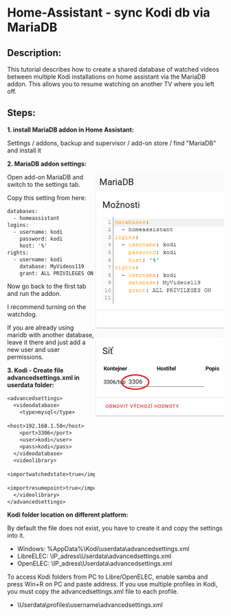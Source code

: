 # Home-Assistant - sync Kodi db via MariaDB

## Description:

This tutorial describes how to create a shared database of watched videos between multiple Kodi installations on home assistant via the MariaDB addon.
This allows you to resume watching on another TV where you left off.

## Steps:

**1. install MariaDB addon in Home Assistant:**

Settings / addons, backup and supervisor / add-on store / find "MariaDB" and install it

**2. MariaDB addon settings:**

<img align="right" src="https://github.com/peca2345/Home-Assistant---sync-Kodi-db-via-mariadb/blob/main/IMG/mariadb_settings.png?raw=true">

Open add-on MariaDB and switch to the settings tab.

Copy this setting from here:


```
databases:
  - homeassistant
logins:
  - username: kodi
    password: kodi
    host: '%'
rights:
  - username: kodi
    database: MyVideos119
    grant: ALL PRIVILEGES ON
```

Now go back to the first tab and run the addon.

I recommend turning on the watchdog.

If you are already using maridb with another database, leave it there and just add a new user and user permissions.

**3. Kodi - Create file advancedsettings.xml in userdata folder:**

```
<advancedsettings>
  <videodatabase>
    <type>mysql</type>
    <host>192.168.1.50</host>
    <port>3306</port>
    <user>kodi</user>
    <pass>kodi</pass>
  </videodatabase> 
  <videolibrary>
    <importwatchedstate>true</importwatchedstate>
    <importresumepoint>true</importresumepoint>
  </videolibrary>
</advancedsettings>
```

**Kodi folder location on different platform:**

By default the file does not exist, you have to create it and copy the settings into it.

- Windows: %AppData%\Kodi\userdata\advancedsettings.xml
- LibreELEC: \\IP_adress\Userdata\advancedsettings.xml
- OpenELEC: \\IP_adress\\Userdata\advancedsettings.xml

To access Kodi folders from PC to Libre/OpenELEC, enable samba and press Win+R on PC and paste address.
If you use multiple profiles in Kodi, you must copy the advancedsettings.xml file to each profile.

- \Userdata\profiles\username\advancedsettings.xml

